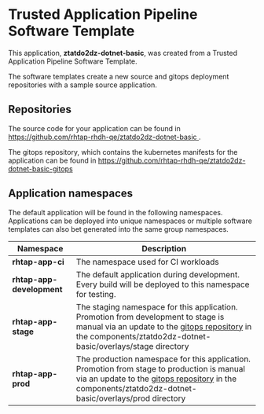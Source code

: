 # Trusted Application Pipeline Software Template

This application, **ztatdo2dz-dotnet-basic**, was created from a Trusted Application Pipeline Software Template.

The software templates create a new source and gitops deployment repositories with a sample source application. 

## Repositories

The source code for your application can be found in [https://github.com/rhtap-rhdh-qe/ztatdo2dz-dotnet-basic ](https://github.com/rhtap-rhdh-qe/ztatdo2dz-dotnet-basic ).
 
The gitops repository, which contains the kubernetes manifests for the application can be found in 
[https://github.com/rhtap-rhdh-qe/ztatdo2dz-dotnet-basic-gitops ](https://github.com/rhtap-rhdh-qe/ztatdo2dz-dotnet-basic-gitops ) 

## Application namespaces 

The default application will be found in the following namespaces. Applications can be deployed into unique namespaces or multiple software templates can also bet generated into the same group namespaces.  

|  Namespace   |  Description   |  
| -------- | -------- |
| **rhtap-app-ci** | The namespace used for CI workloads |
| **rhtap-app-development** | The default application during development. Every build will be deployed to this namespace for testing. |
| **rhtap-app-stage** | The staging namespace for this application. Promotion from development to stage is manual via an update to the [gitops repository](https://github.com/rhtap-rhdh-qe/ztatdo2dz-dotnet-basic-gitops ) in the components/ztatdo2dz-dotnet-basic/overlays/stage directory |
| **rhtap-app-prod** | The production namespace for this application. Promotion from stage to production is manual via an update to the [gitops repository](https://github.com/rhtap-rhdh-qe/ztatdo2dz-dotnet-basic-gitops ) in the components/ztatdo2dz-dotnet-basic/overlays/prod directory |